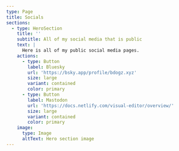 ```yaml
---
type: Page
title: Socials
sections:
  - type: HeroSection
    title: ''
    subtitle: All of my social media that is public
    text: |
      Here is all of my public social media pages. 
    actions:
      - type: Button
        label: Bluesky
        url: 'https://bsky.app/profile/bdogz.xyz'
        size: large
        variant: contained
        color: primary
      - type: Button
        label: Mastodon
        url: 'https://docs.netlify.com/visual-editor/overview/'
        size: large
        variant: contained
        color: primary
    image:
      type: Image
      altText: Hero section image
---
```

